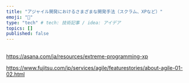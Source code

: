 ```yaml
---
title: "アジャイル開発におけるさまざまな開発手法（スクラム、XPなど）"
emoji: "💨"
type: "tech" # tech: 技術記事 / idea: アイデア
topics: []
published: false
---
```


## 

https://asana.com/ja/resources/extreme-programming-xp

https://www.fujitsu.com/jp/services/agile/featurestories/about-agile-01-02.html